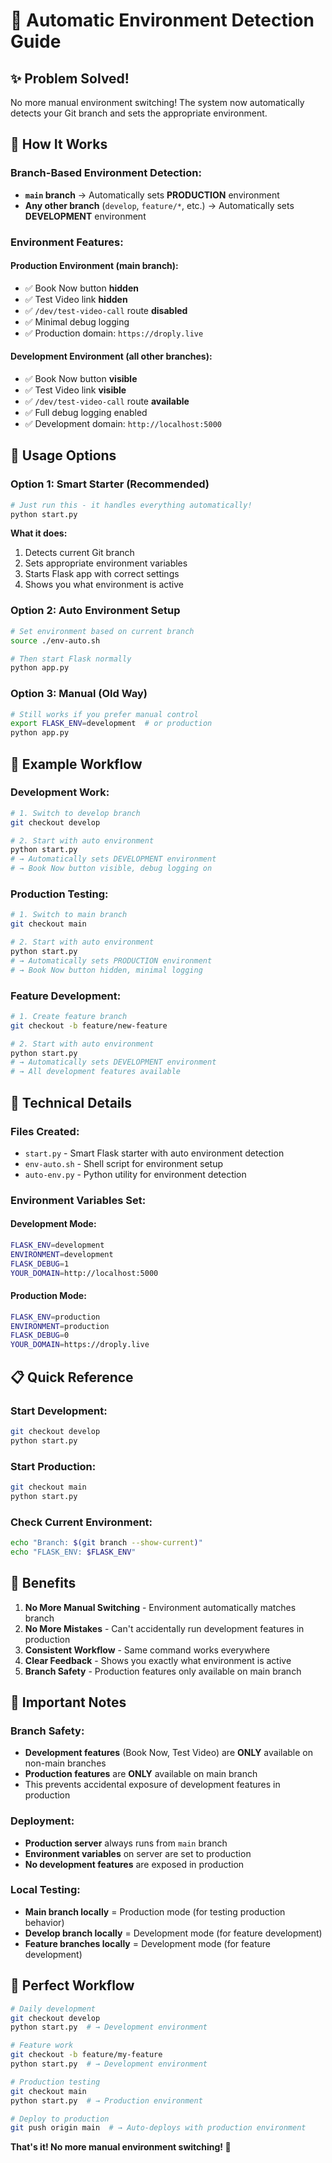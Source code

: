 # 🎯 Automatic Environment Detection Guide

## **✨ Problem Solved!**

No more manual environment switching! The system now automatically detects your Git branch and sets the appropriate environment.

## **🔄 How It Works**

### **Branch-Based Environment Detection:**
- **`main` branch** → Automatically sets **PRODUCTION** environment
- **Any other branch** (`develop`, `feature/*`, etc.) → Automatically sets **DEVELOPMENT** environment

### **Environment Features:**

#### **Production Environment (main branch):**
- ✅ Book Now button **hidden**
- ✅ Test Video link **hidden**
- ✅ `/dev/test-video-call` route **disabled**
- ✅ Minimal debug logging
- ✅ Production domain: `https://droply.live`

#### **Development Environment (all other branches):**
- ✅ Book Now button **visible**
- ✅ Test Video link **visible**
- ✅ `/dev/test-video-call` route **available**
- ✅ Full debug logging enabled
- ✅ Development domain: `http://localhost:5000`

## **🚀 Usage Options**

### **Option 1: Smart Starter (Recommended)**
```bash
# Just run this - it handles everything automatically!
python start.py
```

**What it does:**
1. Detects current Git branch
2. Sets appropriate environment variables
3. Starts Flask app with correct settings
4. Shows you what environment is active

### **Option 2: Auto Environment Setup**
```bash
# Set environment based on current branch
source ./env-auto.sh

# Then start Flask normally
python app.py
```

### **Option 3: Manual (Old Way)**
```bash
# Still works if you prefer manual control
export FLASK_ENV=development  # or production
python app.py
```

## **🎯 Example Workflow**

### **Development Work:**
```bash
# 1. Switch to develop branch
git checkout develop

# 2. Start with auto environment
python start.py
# → Automatically sets DEVELOPMENT environment
# → Book Now button visible, debug logging on
```

### **Production Testing:**
```bash
# 1. Switch to main branch
git checkout main

# 2. Start with auto environment
python start.py
# → Automatically sets PRODUCTION environment
# → Book Now button hidden, minimal logging
```

### **Feature Development:**
```bash
# 1. Create feature branch
git checkout -b feature/new-feature

# 2. Start with auto environment
python start.py
# → Automatically sets DEVELOPMENT environment
# → All development features available
```

## **🔧 Technical Details**

### **Files Created:**
- `start.py` - Smart Flask starter with auto environment detection
- `env-auto.sh` - Shell script for environment setup
- `auto-env.py` - Python utility for environment detection

### **Environment Variables Set:**

#### **Development Mode:**
```bash
FLASK_ENV=development
ENVIRONMENT=development
FLASK_DEBUG=1
YOUR_DOMAIN=http://localhost:5000
```

#### **Production Mode:**
```bash
FLASK_ENV=production
ENVIRONMENT=production
FLASK_DEBUG=0
YOUR_DOMAIN=https://droply.live
```

## **📋 Quick Reference**

### **Start Development:**
```bash
git checkout develop
python start.py
```

### **Start Production:**
```bash
git checkout main
python start.py
```

### **Check Current Environment:**
```bash
echo "Branch: $(git branch --show-current)"
echo "FLASK_ENV: $FLASK_ENV"
```

## **🎉 Benefits**

1. **No More Manual Switching** - Environment automatically matches branch
2. **No More Mistakes** - Can't accidentally run development features in production
3. **Consistent Workflow** - Same command works everywhere
4. **Clear Feedback** - Shows you exactly what environment is active
5. **Branch Safety** - Production features only available on main branch

## **🚨 Important Notes**

### **Branch Safety:**
- **Development features** (Book Now, Test Video) are **ONLY** available on non-main branches
- **Production features** are **ONLY** available on main branch
- This prevents accidental exposure of development features in production

### **Deployment:**
- **Production server** always runs from `main` branch
- **Environment variables** on server are set to production
- **No development features** are exposed in production

### **Local Testing:**
- **Main branch locally** = Production mode (for testing production behavior)
- **Develop branch locally** = Development mode (for feature development)
- **Feature branches locally** = Development mode (for feature development)

## **🎯 Perfect Workflow**

```bash
# Daily development
git checkout develop
python start.py  # → Development environment

# Feature work
git checkout -b feature/my-feature
python start.py  # → Development environment

# Production testing
git checkout main
python start.py  # → Production environment

# Deploy to production
git push origin main  # → Auto-deploys with production environment
```

**That's it! No more manual environment switching! 🎉**


